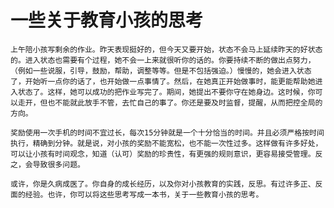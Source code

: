 # 一些关于教育小孩的思考

    上午陪小孩写剩余的作业。昨天表现挺好的，但今天又要开始，状态不会马上延续昨天的好状态的。进入状态也需要有个过程，她不会一上来就很听你的话的。你要持续不断的做出点努力，（例如一些说服，引导，鼓励，帮助，调整等等。但是不包括强迫。）慢慢的，她会进入状态了，开始听一点你的话了，也开始做一点事情了。然后，在她真正开始做事时，能更能帮助她进入状态了。这样，她可以成功的把作业写完了。期间，她提出不要你守在她身边。这时候，你可以走开，但也不能就此放手不管，去忙自己的事了。你还是要及时监督，提醒，从而把控全局的方向。

    奖励使用一次手机的时间不宜过长，每次15分钟就是一个十分恰当的时间。并且必须严格按时间执行，精确到分钟。就是说，对小孩的奖励不能宽松，也不能一次性过多。这样做有许多好处，可以让小孩有时间观念，知道（认可）奖励的珍贵性，有更强的规则意识，更容易接受管理。反之，会导致很多问题。

    或许，你是久病成医了。你自身的成长经历，以及你对小孩教育的实践，反思。有过许多正、反面的经验。也许，你可以将这些思考写成一本书，关于一些教育小孩的思考。
